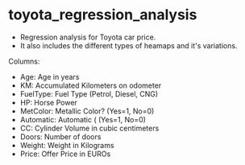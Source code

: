 # toyota_regression_analysis
* Regression analysis for Toyota car price.
* It also includes the different types of heamaps and it's variations.


Columns:

* Age: Age in years
* KM: Accumulated Kilometers on odometer
* FuelType: Fuel Type (Petrol, Diesel, CNG)
* HP: Horse Power
* MetColor: Metallic Color? (Yes=1, No=0)
* Automatic: Automatic ( (Yes=1, No=0)
* CC: Cylinder Volume in cubic centimeters
* Doors: Number of doors
* Weight: Weight in Kilograms
* Price: Offer Price in EUROs
